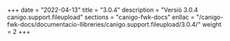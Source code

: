 +++
date        = "2022-04-13"
title       = "3.0.4"
description = "Versió 3.0.4 canigo.support.fileupload"
sections    = "canigo-fwk-docs"
enllac		= "/canigo-fwk-docs/documentacio-llibreries/canigo.support.fileupload/3.0.4/"
weight		= 2
+++
